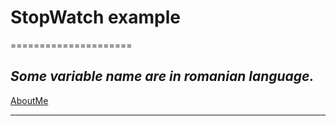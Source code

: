# StopWatch example
=====================

_Some variable name are in **romanian** language._
---------------------------------------------------

[AboutMe](https://github.com/rex28/About-Me)

---------------------------------------------------


